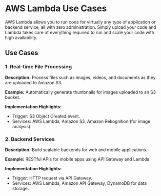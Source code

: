 # AWS Lambda Use Cases

AWS Lambda allows you to run code for virtually any type of application or backend service, all with zero administration. Simply upload your code and Lambda takes care of everything required to run and scale your code with high availability.

## Use Cases

### 1. Real-time File Processing

**Description:** Process files such as images, videos, and documents as they are uploaded to Amazon S3.

**Example:** Automatically generate thumbnails for images uploaded to an S3 bucket.

**Implementation Highlights:**
- Trigger: S3 Object Created event.
- Services: AWS Lambda, Amazon S3, Amazon Rekognition (for image analysis).

### 2. Backend Services

**Description:** Build scalable backends for web and mobile applications.

**Example:** RESTful APIs for mobile apps using API Gateway and Lambda.

**Implementation Highlights:**
- Trigger: HTTP request via API Gateway.
- Services: AWS Lambda, Amazon API Gateway, DynamoDB for data storage.